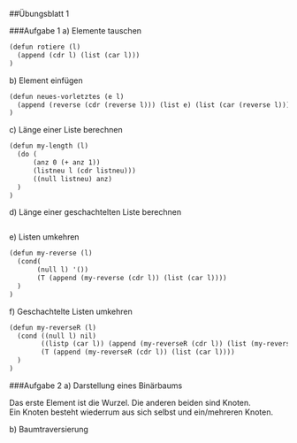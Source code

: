 ##Übungsblatt 1

###Aufgabe 1
a) Elemente tauschen

```xml
(defun rotiere (l)
  (append (cdr l) (list (car l)))
)
```

b) Element einfügen

```xml
(defun neues-vorletztes (e l)
  (append (reverse (cdr (reverse l))) (list e) (list (car (reverse l))))
)
```

c) Länge einer Liste berechnen

```xml
(defun my-length (l)
  (do (
      (anz 0 (+ anz 1))
      (listneu l (cdr listneu)))
      ((null listneu) anz)
  )
)
```

d) Länge einer geschachtelten Liste berechnen

```xml
```

e) Listen umkehren

```xml
(defun my-reverse (l) 
  (cond(
       (null l) '())	
       (T (append (my-reverse (cdr l)) (list (car l))))
  )
)
```

f) Geschachtelte Listen umkehren

```xml
(defun my-reverseR (l)
  (cond ((null l) nil)
        ((listp (car l)) (append (my-reverseR (cdr l)) (list (my-reverseR (car l)))))
        (T (append (my-reverseR (cdr l)) (list (car l))))
  )
)

```

###Aufgabe 2
a) Darstellung eines Binärbaums

Das erste Element ist die Wurzel. Die anderen beiden sind Knoten.<br />
Ein Knoten besteht wiederrum aus sich selbst und ein/mehreren Knoten.

b) Baumtraversierung